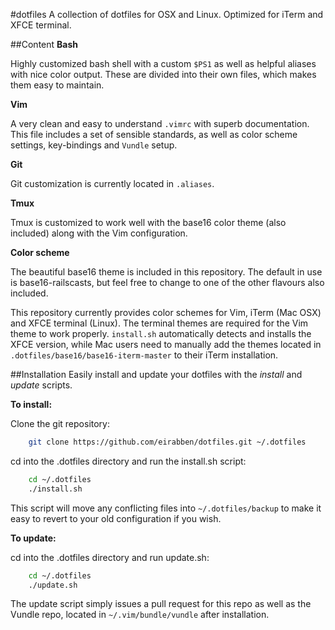#dotfiles
A collection of dotfiles for OSX and Linux. Optimized for iTerm and XFCE terminal.

##Content
**Bash**

Highly customized bash shell with a custom `$PS1` as well as helpful aliases with
nice color output. These are divided into their own files, which makes them easy
to maintain.

**Vim**

A very clean and easy to understand `.vimrc` with superb documentation.
This file includes a set of sensible standards, as well as color scheme settings,
key-bindings and `Vundle` setup.

**Git**

Git customization is currently located in `.aliases`.

**Tmux**

Tmux is customized to work well with the base16 color theme (also included) along
with the Vim configuration.

**Color scheme**

The beautiful base16 theme is included in this repository. The default in use is
base16-railscasts, but feel free to change to one of the other flavours also
included.

This repository currently provides color schemes for Vim, iTerm (Mac OSX) and 
XFCE terminal (Linux). The terminal themes are required for the Vim theme to
work properly. `install.sh` automatically detects and installs the XFCE version,
while Mac users need to manually add the themes located in `.dotfiles/base16/base16-iterm-master`
to their iTerm installation.

##Installation
Easily install and update your dotfiles with the *install* and *update* scripts.

**To install:**

Clone the git repository:
```bash
    git clone https://github.com/eirabben/dotfiles.git ~/.dotfiles
```

cd into the .dotfiles directory and run the install.sh script:
```bash
    cd ~/.dotfiles
    ./install.sh
```

This script will move any conflicting files into `~/.dotfiles/backup` to make it
easy to revert to your old configuration if you wish.

**To update:**

cd into the .dotfiles directory and run update.sh:
```bash
    cd ~/.dotfiles
    ./update.sh
```

The update script simply issues a pull request for this repo as well as the Vundle
repo, located in `~/.vim/bundle/vundle` after installation.


